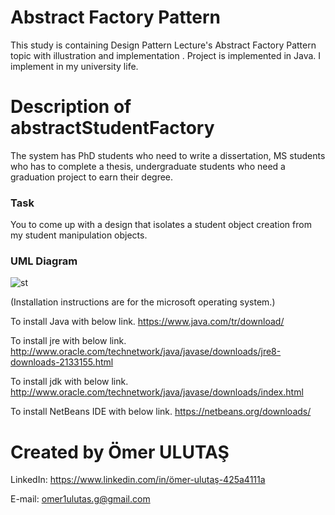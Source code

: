 # Abstract Factory Pattern

This study is containing Design Pattern Lecture's Abstract Factory Pattern topic with illustration and implementation . Project is implemented in Java. I implement in my university life.

# Description of abstractStudentFactory

 The system has PhD students who need to write a dissertation, MS students who has to complete a thesis, undergraduate students who need a graduation project to earn their degree.

### Task
You to come up with a design that isolates a student object creation from my student manipulation objects.  
 
 ### UML Diagram
 ![st](https://user-images.githubusercontent.com/19168041/35522122-9589f46c-052c-11e8-9be1-47aaa4a9a301.png)

(Installation instructions are for the microsoft operating system.)

To install Java with below link. https://www.java.com/tr/download/

To install jre with below link. http://www.oracle.com/technetwork/java/javase/downloads/jre8-downloads-2133155.html

To install jdk with below link. http://www.oracle.com/technetwork/java/javase/downloads/index.html

To install NetBeans IDE with below link. https://netbeans.org/downloads/
			  
		
# Created by Ömer ULUTAŞ

LinkedIn: https://www.linkedin.com/in/ömer-ulutaş-425a4111a 

E-mail: omer1ulutas.g@gmail.com

